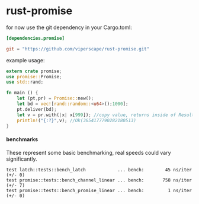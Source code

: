 rust-promise
============

for now use the git dependency in your Cargo.toml:
``` toml
[dependencies.promise]

git = "https://github.com/viperscape/rust-promise.git"
```

example usage:
``` rust
extern crate promise;
use promise::Promise;
use std::rand;

fn main () {
    let (pt,pr) = Promise::new();
    let bd = vec![rand::random::<u64>();1000];
    pt.deliver(bd);
    let v = pr.with(|x| x[999]); //copy value, returns inside of Result
    println!("{:?}",v); //Ok(3654177790282180513)
}
```

#### benchmarks ####
These represent some basic benchmarking, real speeds could vary significantly. 
```
test latch::tests::bench_latch            ... bench:        45 ns/iter (+/- 0)
test promise::tests::bench_channel_linear ... bench:       758 ns/iter (+/- 7)
test promise::tests::bench_promise_linear ... bench:         1 ns/iter (+/- 0)
```
